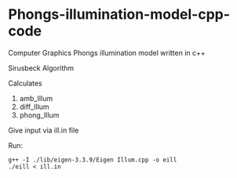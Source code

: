 # Phongs-illumination-model-cpp-code
Computer Graphics Phongs illumination model written in c++

Sirusbeck Algorithm

Calculates 
1. amb_Illum
2. diff_Illum
3. phong_Illum

Give input via ill.in file

Run:
```
g++ -I ./lib/eigen-3.3.9/Eigen Illum.cpp -o eill
./eill < ill.in
```
